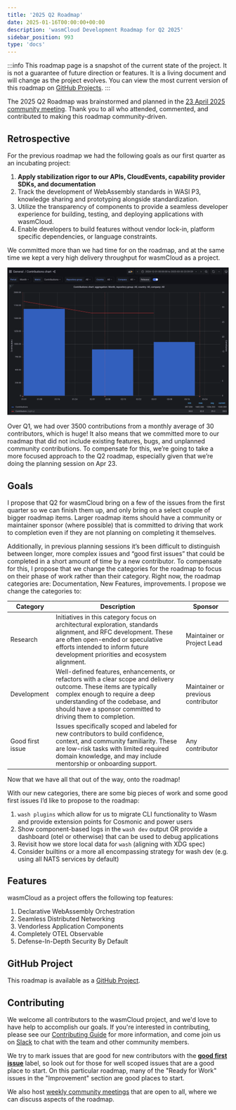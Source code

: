 ```yaml
---
title: '2025 Q2 Roadmap'
date: 2025-01-16T00:00:00+00:00
description: 'wasmCloud Development Roadmap for Q2 2025'
sidebar_position: 993
type: 'docs'
---
```


:::info
This roadmap page is a snapshot of the current state of the project. It is not a guarantee of future direction or features. It is a living document and will change as the project evolves. You can view the most current version of this roadmap on [GitHub Projects](https://github.com/orgs/wasmCloud/projects/7/views/13).
:::

The 2025 Q2 Roadmap was brainstormed and planned in the [23 April 2025 community meeting](/community/2025/04/23/community-meeting/). Thank you to all who attended, commented, and contributed to making this roadmap community-driven.

## Retrospective

For the previous roadmap we had the following goals as our first quarter as an incubating project:

1. **Apply stabilization rigor to our APIs, CloudEvents, capability provider SDKs, and documentation**
2. Track the development of WebAssembly standards in WASI P3, knowledge sharing and prototyping alongside standardization.
3. Utilize the transparency of components to provide a seamless developer experience for building, testing, and deploying applications with wasmCloud.
4. Enable developers to build features without vendor lock-in, platform specific dependencies, or language constraints.

We committed more than we had time for on the roadmap, and at the same time we kept a very high delivery throughput for wasmCloud as a project.

![2025 Q1 contributions](../images/2025-q2-roadmap-contributions.png)

Over Q1, we had over 3500 contributions from a monthly average of 30 contributors, which is huge! It also means that we committed more to our roadmap that did not include existing features, bugs, and unplanned community contributions. To compensate for this, we’re going to take a more focused approach to the Q2 roadmap, especially given that we’re doing the planning session on Apr 23.

## Goals

I propose that Q2 for wasmCloud bring on a few of the issues from the first quarter so we can finish them up, and only bring on a select couple of bigger roadmap items. Larger roadmap items should have a community or maintainer sponsor (where possible) that is committed to driving that work to completion even if they are not planning on completing it themselves.

Additionally, in previous planning sessions it’s been difficult to distinguish between longer, more complex issues and “good first issues” that could be completed in a short amount of time by a new contributor. To compensate for this, I propose that we change the categories for the roadmap to focus on their phase of work rather than their category. Right now, the roadmap categories are: Documentation, New Features, improvements. I propose we change the categories to:

| Category | Description | Sponsor |
| --- | --- | --- |
| Research | Initiatives in this category focus on architectural exploration, standards alignment, and RFC development. These are often open-ended or speculative efforts intended to inform future development priorities and ecosystem alignment. | Maintainer or Project Lead |
| Development | Well-defined features, enhancements, or refactors with a clear scope and delivery outcome. These items are typically complex enough to require a deep understanding of the codebase, and should have a sponsor committed to driving them to completion. | Maintainer or previous contributor |
| Good first issue | Issues specifically scoped and labeled for new contributors to build confidence, context, and community familiarity. These are low-risk tasks with limited required domain knowledge, and may include mentorship or onboarding support. | Any contributor |

Now that we have all that out of the way, onto the roadmap!

With our new categories, there are some big pieces of work and some good first issues I’d like to propose to the roadmap:

1. `wash plugins` which allow for us to migrate CLI functionality to Wasm and provide extension points for Cosmonic and power users
2. Show component-based logs in the `wash dev` output OR provide a dashboard (otel or otherwise) that can be used to debug applications
3. Revisit how we store local data for `wash` (aligning with XDG spec)
4. Consider builtins or a more all encompassing strategy for wash dev (e.g. using all NATS services by default)

## Features

wasmCloud as a project offers the following top features:

1. Declarative WebAssembly Orchestration
1. Seamless Distributed Networking
1. Vendorless Application Components
1. Completely OTEL Observable
1. Defense-In-Depth Security By Default

## GitHub Project

This roadmap is available as a [GitHub Project](https://github.com/orgs/wasmCloud/projects/7/views/13).

## Contributing

We welcome all contributors to the wasmCloud project, and we'd love to have help to accomplish our goals. If you're interested in contributing, please see our [Contributing Guide](https://github.com/wasmCloud/wasmCloud/blob/main/CONTRIBUTING.md) for more information, and come join us on [Slack](https://slack.wasmcloud.com) to chat with the team and other community members.

We try to mark issues that are good for new contributors with the [**good first issue**](https://github.com/wasmCloud/wasmCloud/contribute) label, so look out for those for well scoped issues that are a good place to start. On this particular roadmap, many of the "Ready for Work" issues in the "Improvement" section are good places to start.

We also host [weekly community meetings](https://calendar.google.com/calendar/u/0/embed?src=c_6cm5hud8evuns4pe5ggu3h9qrs@group.calendar.google.com) that are open to all, where we can discuss aspects of the roadmap.
